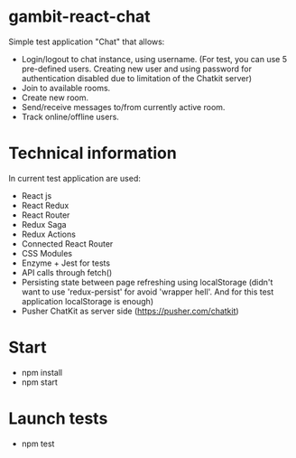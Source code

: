 # gambit-react-chat
Simple test application "Chat" that allows:
- Login/logout to chat instance, using username. (For test, you can use 5 pre-defined users. Creating new user and using password for authentication disabled due to limitation of the Chatkit server)
- Join to available rooms.
- Create new room.
- Send/receive messages to/from currently active room.
- Track online/offline users.

# Technical information
In current test application are used:
- React js
- React Redux
- React Router
- Redux Saga
- Redux Actions
- Connected React Router
- CSS Modules
- Enzyme + Jest for tests
- API calls through fetch()
- Persisting state between page refreshing using localStorage (didn't want to use 'redux-persist' for avoid 'wrapper hell'. And for this test application localStorage is enough)
- Pusher ChatKit as server side (https://pusher.com/chatkit)

# Start

- npm install
- npm start

# Launch tests

- npm test
